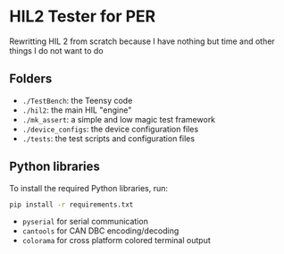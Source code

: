 # HIL2 Tester for PER

Rewritting HIL 2 from scratch because I have nothing but time and other things I do not want to do

## Folders

- `./TestBench`: the Teensy code
- `./hil2`: the main HIL "engine"
- `./mk_assert`: a simple and low magic test framework
- `./device_configs`: the device configuration files
- `./tests`: the test scripts and configuration files

## Python libraries

To install the required Python libraries, run:

```bash
pip install -r requirements.txt
```

- `pyserial` for serial communication
- `cantools` for CAN DBC encoding/decoding
- `colorama` for cross platform colored terminal output
